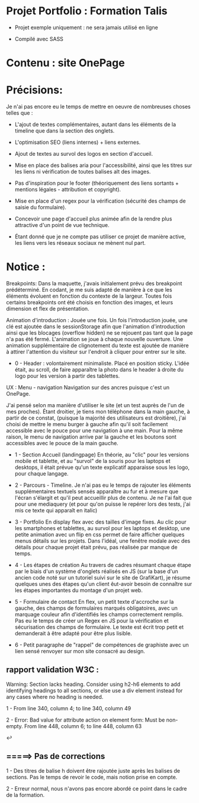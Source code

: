 # Projet Portfolio : Formation Talis
* Projet exemple uniquement : ne sera jamais utilisé en ligne

- Compilé avec SASS

# Contenu : site OnePage

# Précisions:
Je n'ai pas encore eu le temps de mettre en oeuvre de nombreuses choses telles que :
- L'ajout de textes complémentaires, autant dans les éléments de la timeline que dans la section des onglets.
- L'optimisation SEO (liens internes) + liens externes.
- Ajout de textes au survol des logos en section d'accueil.
- Mise en place des balises aria pour l'accessibilité, ainsi que les titres sur les liens ni vérification de toutes balises alt des images.
- Pas d'inspiration pour le footer (théoriquement des liens sortants + mentions légales - attribution et copyright).
- Mise en place d'un regex pour la vérification (sécurité des champs de saisie du formulaire).
- Concevoir une page d'accueil plus animée afin de la rendre plus attractive d'un point de vue technique.

- Étant donné que je ne compte pas utiliser ce projet de manière active, les liens vers les réseaux sociaux ne mènent nul part.

# Notice :
Breakpoints:
Dans la maquette, j'avais initialement prévu des breakpoint prédéterminé.
En codant, je me suis adapté de manière à ce que les éléments évoluent en fonction du contexte de la largeur.
Toutes fois certains breakpoints ont été choisis en fonction des images, et leurs dimension et flex de présentation.

Animation d'introduction :
Jouée une fois. Un fois l'introduction jouée, une clé est ajoutée dans le sessionStorage afin que l'animation d'introduction ainsi que les blocages (overflow hidden) ne se rejouent pas tant que la page n'a pas été fermé. L'animation se joue à chaque nouvelle ouverture.
Une animation supplémentaire de clignotement du texte est ajoutée de manière à attirer l'attention du visiteur sur l'endroit à cliquer pour entrer sur le site.

- 0 - Header : volontairement minimaliste.
Placé en position sticky. L'idée était, au scroll, de faire apparaître la photo dans le header à droite du logo pour les version à partir des tablettes.

UX : Menu - navigation
Navigation sur des ancres puisque c'est un OnePage.

J'ai pensé selon ma manière d'utiliser le site (et un test auprès de l'un de mes proches).
Étant droitier, je tiens mon téléphone dans la main gauche, à partir de ce constat, (puisque la majorité des utilisateurs est droitière), j'ai choisi de mettre le menu burger à gauche afin qu'il soit facilement accessible avec le pouce pour une navigation à une main.
Pour la même raison, le menu de navigation arrive par la gauche et les boutons sont accessibles avec le pouce de la main gauche.
 
- 1 - Section Accueil (landingpage)
En théorie, au "clic" pour les versions mobile et tablette, et au "survol" de la souris pour les laptops et desktops, il était prévue qu'un texte explicatif apparaisse sous les logo, pour chaque langage.

- 2 - Parcours - Timeline.
Je n'ai pas eu le temps de rajouter les éléments supplémentaires textuels sensés apparaître au fur et à mesure que l'écran s'élargit et qu'il peut accueillir plus de contenu. Je ne l'ai fait que pour une mediaquery (et pour qu'on puisse le repérer lors des tests, j'ai mis ce texte qui apparaît en italic)

- 3 - Portfolio
En display flex avec des tailles d'image fixes.
Au clic pour les smartphones et tablettes, au survol pour les laptops et desktop, une petite animation avec un flip en css permet de faire afficher quelques menus détails sur les projets.
Dans l'idéal, une fenêtre modale avec des détails pour chaque projet était prévu, pas réalisée par manque de temps.

- 4 - Les étapes de création
Au travers de cadres résumant chaque étape par le biais d'un système d'onglets réalisés en JS (sur la base d'un ancien code noté sur un tutoriel suivi sur le site de GrafiKart), je résume quelques unes des étapes qu'un client êut-avoir besoin de connaître sur les étapes importantes du montage d'un projet web.

- 5 - Formulaire de contact
En flex, un petit texte d'accroche sur la gauche, des champs de formulaires marqués obligatoires, avec un marquage couleur afin d'identifiés les champs correctement remplis.
Pas eu le temps de créer un Regex en JS pour la vérification et sécurisation des champs de formulaire.
Le texte est écrit trop petit et demanderait à être adapté pour être plus lisible.

- 6 - Petit paragraphe de "rappel" de compétences de graphiste avec un lien sensé renvoyer sur mon site consacré au design.

## rapport validation W3C :
Warning: Section lacks heading. Consider using h2-h6 elements to add identifying headings to all sections, or else use a div element instead for any cases where no heading is needed.

1 - From line 340, column 4; to line 340, column 49
<section id="ceQuiVousAttend" class="section">

2 - Error: Bad value for attribute action on element form: Must be non-empty.
From line 448, column 6; to line 448, column 63
<form action="" method="post" class="formContainer__form">↩	

# =====> Pas de corrections
1 - Des titres de balise h doivent être rajoutée juste après les balises de sections. Pas le temps de revoir le code, mais notion prise en compte.

2 - Erreur normal, nous n'avons pas encore abordé ce point dans le cadre de la formation.

